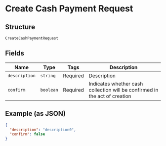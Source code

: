
# Create Cash Payment Request

## Structure

`CreateCashPaymentRequest`

## Fields

| Name | Type | Tags | Description |
|  --- | --- | --- | --- |
| `description` | `string` | Required | Description |
| `confirm` | `boolean` | Required | Indicates whether cash collection will be confirmed in the act of creation |

## Example (as JSON)

```json
{
  "description": "description0",
  "confirm": false
}
```

